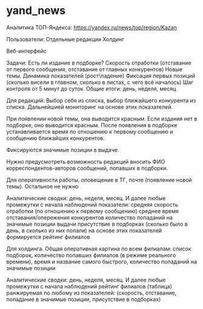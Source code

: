 # yand_news
Аналитика ТОП-Яндекса: https://yandex.ru/news/top/region/Kazan

Пользователи:
Отдельные редакции
Холдинг

Веб-интерфейс

Задачи:
Есть ли издание в подборке?
Скорость отработки (отставание от первого сообщения, отставание от главных конкурентов)
Новые темы. Динамика показателей (рост\падение)
Фиксация первых позиций (сколько висели в главном, сколько в листах, с чего всё началось)
Шаг контроля от 5 минут до суток. Общие итоги: день, неделя, месяц

Для редакций:
Выбор себя из списка, выбор ближайшего конкурента из списка. Дальнейшией мониторинг на основе этих показателей.

При появлении новой темы, она выводится красным. Если издания нет в подборке, оно выводится красным. После появления в подборке устанавливается время по отношению к первому сообщению и сообщению ближайших конкурентов.

Фиксируются значимые позиции в выдаче.

Нужно предусмотреть возможность редакций вносить ФИО корреспондентов-авторов сообщений, попавших в подборки.

Для оперативности работы, оповещение в ТГ, почте (появление новой темы). Остальное не нужно

Аналитические сводки: день, неделя, месяц. И далее любые промежутки с начала наблюдений
показатели: 
средняя скорость отработки (по отношению к первому сообщению)
среднее время отставания/опережения конкурентов
количество попаданий на значимые позиции выдачи
присутствие в подборках (сколько было в день, в сколько из них попали)
на основе этих показателей формируется рейтинг филиалов


Для холдинга.
Общая оперативная картина по всем филиалам:
список подборок, количество попавших филиалов (в режиме реального времени), время и название самого быстрого, количество попаданий на значимые позиции

Аналитические сводки: день, неделя, месяц. И далее любые промежутки с начала наблюдений
рейтинг филиалов (таблица) ранжируемая по любому из показателей: (скорость, отставание, попадание в значимые позиции, присутствие в подборках)
